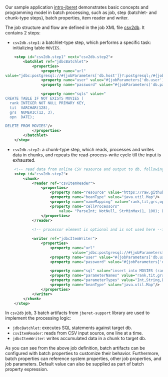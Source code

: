 Our sample application [intro-jberet](https://github.com/jberet/intro-jberet)
demonstrates basic concepts and programming model in batch processing, such as
job, step (batchlet- and chunk-type steps), batch properties, item reader and writer.

The job structure and flow are defined in the job XML file 
[csv2db](https://github.com/jberet/intro-jberet/blob/master/src/main/resources/META-INF/batch-jobs/csv2db.xml).
It contains 2 steps:

* ``csv2db.step1``: a batchlet-type step, which performs a specific task: initializing table ``MOVIES``.

```xml
    <step id="csv2db.step1" next="csv2db.step2">
        <batchlet ref="jdbcBatchlet">
            <properties>
                <property name="url"
value="jdbc:postgresql://#{jobParameters['db.host']}?:postgresql;/#{jobParameters['db.name']}?:sampledb;"/>
                <property name="user" value="#{jobParameters['db.user']}?:jberet;"/>
                <property name="password" value="#{jobParameters['db.password']}?:jberet;"/>

                <property name="sqls" value="
CREATE TABLE IF NOT EXISTS MOVIES (
  rank INTEGER NOT NULL PRIMARY KEY,
  tit  VARCHAR(128),
  grs  NUMERIC(12, 3),
  opn  DATE);

DELETE FROM MOVIES"/>
            </properties>
        </batchlet>
    </step>
```

* ``csv2db.step2``: a chunk-type step, which reads, processes and writes data in chunks, and repeats the 
read-process-write cycle till the input is exhausted. 
                    
```xml
    <!-- read data from online CSV resource and output to db, following chunk processing pattern -->
    <step id="csv2db.step2">
        <chunk>
            <reader ref="csvItemReader">
                <properties>
                    <property name="resource" value="https://raw.githubusercontent.com/jberet/jsr352/master/jberet-support/src/test/resources/movies-2012.csv"/>
                    <property name="beanType" value="java.util.Map"/>
                    <property name="nameMapping" value="rank,tit,grs,opn"/>
                    <property name="cellProcessors"
                        value= "ParseInt; NotNull, StrMinMax(1, 100); DMinMax(1000000, 1000000000); ParseDate('yyyy-MM-dd')"/>
                </properties>
            </reader>
            
            <!-- processor element is optional and is not used here -->

            <writer ref="jdbcItemWriter">
                <properties>
                    <property name="url"
                              value="jdbc:postgresql://#{jobParameters['db.host']}?:postgresql;/#{jobParameters['db.name']}?:sampledb;"/>
                    <property name="user" value="#{jobParameters['db.user']}?:jberet;"/>
                    <property name="password" value="#{jobParameters['db.password']}?:jberet;"/>

                    <property name="sql" value="insert into MOVIES (rank,tit,grs,opn) VALUES (?, ?, ?, ?)"/>
                    <property name="parameterNames" value="rank,tit,grs,opn"/>
                    <property name="parameterTypes" value="Int,String,Double,Date"/>
                    <property name="beanType" value="java.util.Map"/>
                </properties>
            </writer>
        </chunk>
    </step>
```

In ``csv2db`` job, 3 batch artifacts from ``jberet-support`` library are used to implement the processing logic:

* ``jdbcBatchlet``: executes SQL statements against target db.
* ``csvItemReader``: reads from CSV input source, one line at a time.
* ``jdbcItemWriter``: writes accumulated data in a chunk to target db.

As you can see from the above job definition, batch artifacts can be configured with batch properties to
customize their behavior. Furthermore, batch properties can reference system properties, other job properties,
and job parameters. Default value can also be supplied as part of batch property expression.